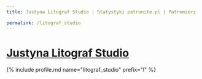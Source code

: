 ```yaml
---
title: Justyna Litograf Studio | Statystyki patronite.pl | Patromierz

permalink: /litograf_studio
---
```


# [Justyna Litograf Studio](https://patronite.pl/litograf_studio)

{% include profile.md name="litograf_studio" prefix="l" %}
